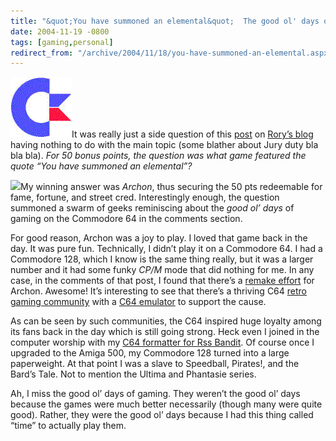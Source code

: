 ```yaml
---
title: "&quot;You have summoned an elemental&quot;  The good ol' days of gaming..."
date: 2004-11-19 -0800
tags: [gaming,personal]
redirect_from: "/archive/2004/11/18/you-have-summoned-an-elemental.aspx/"
---
```


![C64](/images/C64.gif)It was really just a side question of this
[post](http://neopoleon.com/blog/posts/9917.aspx) on [Rory’s
blog](http://www.neopoleon.com/blog/) having nothing to do with the main
topic (some blather about Jury duty bla bla bla). *For 50 bonus points,
the question was what game featured the quote “You have summoned an
elemental”?*

![](https://haacked.com/images/haacked_com/archon.jpg)My winning answer
was *Archon*, thus securing the 50 pts redeemable for fame, fortune, and
street cred. Interestingly enough, the question summoned a swarm of
geeks reminiscing about the *good ol’ days* of gaming on the Commodore
64 in the comments section.

For good reason, Archon was a joy to play. I loved that game back in the
day. It was pure fun. Technically, I didn’t play it on a Commodore 64. I
had a Commodore 128, which I know is the same thing really, but it was a
larger number and it had some funky *CP/M* mode that did nothing for me.
In any case, in the comments of that post, I found that there’s a
[remake effort](http://www.archonevolution.com/ "Archon Remak") for
Archon. Awesome! It’s interesting to see that there’s a thriving C64
[retro gaming
community](http://www.commodoregames.com/ "Commodore Games") with a [C64
emulator](http://www.computerbrains.com/ccs64/ "Commodore 64 Emulator")
to support the cause.

As can be seen by such communities, the C64 inspired huge loyalty among
its fans back in the day which is still going strong. Heck even I joined
in the computer worship with my [C64 formatter for Rss
Bandit](https://haacked.com/archive/2004/04/23/c64-formatter-for-rssbandit.aspx "C64 Formatter").
Of course once I upgraded to the Amiga 500, my Commodore 128 turned into
a large paperweight. At that point I was a slave to Speedball, Pirates!,
and the Bard’s Tale. Not to mention the Ultima and Phantasie series.

Ah, I miss the good ol’ days of gaming. They weren’t the good ol’ days
because the games were much better necessarily (though many were quite
good). Rather, they were the good ol’ days because I had this thing
called “time” to actually play them.

